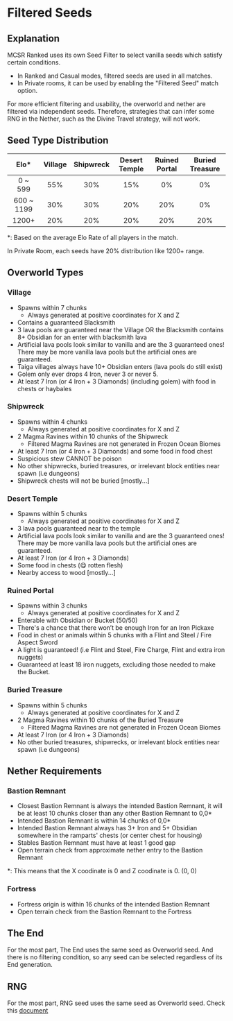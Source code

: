 # Filtered Seeds

## Explanation
MCSR Ranked uses its own Seed Filter to select vanilla seeds which satisfy certain conditions.
- In Ranked and Casual modes, filtered seeds are used in all matches.
- In Private rooms, it can be used by enabling the "Filtered Seed" match option.

For more efficient filtering and usability, the overworld and nether are filtered via independent seeds. Therefore, strategies that can infer some RNG in the Nether, such as the Divine Travel strategy, will not work.

## Seed Type Distribution
|    Elo*    | Village | Shipwreck | Desert Temple | Ruined Portal | Buried Treasure |
| :--------: | :-----: | :-------: | :-----------: | :-----------: | :-------------: |
|  0 ~ 599   |   55%   |    30%    |      15%      |      0%       |       0%        |
| 600 ~ 1199 |   30%   |    30%    |      20%      |      20%      |       0%        |
|   1200+    |   20%   |    20%    |      20%      |      20%      |       20%       |

*: Based on the average Elo Rate of all players in the match.

In Private Room, each seeds have 20% distribution like 1200+ range.

## Overworld Types

### Village
- Spawns within 7 chunks
  - Always generated at positive coordinates for X and Z
- Contains a guaranteed Blacksmith
- 3 lava pools are guaranteed near the Village OR the Blacksmith contains 8+ Obsidian for an enter with blacksmith lava
- Artificial lava pools look similar to vanilla and are the 3 guaranteed ones! There may be more vanilla lava pools but the artificial ones are guaranteed.
- Taiga villages always have 10+ Obsidian enters (lava pools do still exist)
- Golem only ever drops 4 Iron, never 3 or never 5.
- At least 7 Iron (or 4 Iron + 3 Diamonds) (including golem) with food in chests or haybales

### Shipwreck
- Spawns within 4 chunks
  - Always generated at positive coordinates for X and Z
- 2 Magma Ravines within 10 chunks of the Shipwreck
  - Filtered Magma Ravines are not generated in Frozen Ocean Biomes
- At least 7 Iron (or 4 Iron + 3 Diamonds) and some food in food chest
- Suspicious stew CANNOT be poison
- No other shipwrecks, buried treasures, or irrelevant block entities near spawn (i.e dungeons)
- Shipwreck chests will not be buried [mostly...]

### Desert Temple
- Spawns within 5 chunks
  - Always generated at positive coordinates for X and Z
- 3 lava pools guaranteed near to the temple
- Artificial lava pools look similar to vanilla and are the 3 guaranteed ones! There may be more vanilla lava pools but the artificial ones are guaranteed.
- At least 7 Iron (or 4 Iron + 3 Diamonds)
- Some food in chests (😋 rotten flesh)
- Nearby access to wood [mostly...]

### Ruined Portal
- Spawns within 3 chunks
  - Always generated at positive coordinates for X and Z
- Enterable with Obsidian or Bucket (50/50)
- There's a chance that there won’t be enough Iron for an Iron Pickaxe
- Food in chest or animals within 5 chunks with a Flint and Steel / Fire Aspect Sword
- A light is guaranteed! (i.e Flint and Steel, Fire Charge, Flint and extra iron nuggets)
- Guaranteed at least 18 iron nuggets, excluding those needed to make the Bucket.

### Buried Treasure
- Spawns within 5 chunks
  - Always generated at positive coordinates for X and Z
- 2 Magma Ravines within 10 chunks of the Buried Treasure
  - Filtered Magma Ravines are not generated in Frozen Ocean Biomes
- At least 7 Iron (or 4 Iron + 3 Diamonds)
- No other buried treasures, shipwrecks, or irrelevant block entities near spawn (i.e dungeons)

## Nether Requirements

### Bastion Remnant
- Closest Bastion Remnant is always the intended Bastion Remnant, it will be at least 10 chunks closer than any other Bastion Remnant to 0,0*
- Intended Bastion Remnant is within 14 chunks of 0,0*
- Intended Bastion Remnant always has 3+ Iron and 5+ Obsidian somewhere in the ramparts' chests (or center chest for housing)
- Stables Bastion Remnant must have at least 1 good gap
- Open terrain check from approximate nether entry to the Bastion Remnant

*: This means that the X coodinate is 0 and Z coodinate is 0. (0, 0)

### Fortress
- Fortress origin is within 16 chunks of the intended Bastion Remnant
- Open terrain check from the Bastion Remnant to the Fortress

## The End
For the most part, The End uses the same seed as Overworld seed. And there is no filtering condition, so any seed can be selected regardless of its End generation.

## RNG
For the most part, RNG seed uses the same seed as Overworld seed. Check this [document](./rng)
